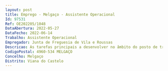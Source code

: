 ```yaml
--- 
layout: post
title: Emprego - Melgaço - Assistente Operacional
Id: 97531
Ref: OE202205/1048
DataAbertura: 2022-05-27
DataFecho: 2022-06-14
Trabalho: Assistente Operacional
Empregador: Junta de Freguesia de Vila e Roussas
Descricao: As tarefas principais a desenvolver no âmbito do posto de trabalho, e que estão descritas no mapa de pessoal e de recrutamento aprovado para o ano 2022 são as a seguir mencionadas    Funções de natureza executiva, de carácter manual ou mecânico, enquadradas em diretivas gerais bem definidas e com graus de complexidade variáveis, nomeadamente  cultiva flores, árvores ou outras plantas e semeia relvados em parques ou jardins públicos sendo o responsável por todas as operações inerentes ao normal desenvolvimento das culturas e à sua manutenção e conservação, tais como preparação prévia do terreno, limpeza, rega, tutoragem, aplicação dos tratamentos fitossanitários mais adequados e proteção contra eventuais condições atmosféricas adversas  procede à limpeza e conservação dos arruamentos e canteiros, tendo em vista a preparação prévia do terreno, cava ou abre covas, despedrega, substitui a terra fraca por terra arável e aplica estrume, adubos e ou corretivos quando necessário  no caso especifico dos arrelvamentos, espalha e enterra as sementes, nivela o terreno e posteriormente compacta e apara a relva  com vista ao tratamento ulterior das terras no sentido de assegurar o normal crescimento das plantas  o jardineiro sacha,monda, aduba, rega, (automática e manualmente) e quando necessário pode e aplica herbicidas ou pesticidas  quando existem viveiros de plantas, procede à cultura de sementes, bolbos, porta enxertos, arbustos, árvores e flores, ao ar livre ou em estufa, para propagação, preparando os viveiros, cravando os, adubando os e compondo os adequadamente  procede igualmente à sementeira, plantação, transplantação, enxertia, rega, proteção contra intempéries  e tratamentos fitossanitários, podendo eventualmente realizar ensaios para criar novas variedades de plantas  opera com os diversos instrumentos necessários à realização das tarefas inerentes à função de jardinagem, que podem ser manuais ( tesouras, podões, serrotes, pás, picaretas, enxadas e outros) ou mecânicos (máquinas de limpar e cortar relva, motores de rega, aspersores, moto serras, gadanheiras mecânicas, máquinas arejadoras e outras)  é responsável pela limpeza, afinação e lubrificação do equipamento mecânico  procede a pequenas reparações, providenciando em caso de avarias maiores o arranjo do material. Assegurar a limpeza e conservação das instalações  assegurar a limpeza do mobiliário e equipamentos. Colabora eventualmente nos trabalhos auxiliares de montagem de equipamentos e mobiliário  desmontagem e conservação de equipamentos  auxilia a execução de cargas e descargas e realiza tarefas de arrumação e distribuição  executa outras tarefas de apoio elementar podendo comportar esforço físico e conhecimentos práticos.Reveste e repara pavimentos  providência a drenagem e escoamento de águas procedendo à deteção de nascentes ou locais onde a água se possa vir a acumular, e assenta junto dos lancis a “fiada de água”. Encastra na almofada as pedras  executa canalizações  corta e rosca tubos de chumbo, plástico, ferro, fibrocimento e materiais afins  executa redes de distribuição de água e respetivos ramais de ligação, assentando tubagens e acessórios necessários  executa outros trabalhos similares ou complementares dos descritos  aparelha pedra em grosso  executa alvenaria de pedra, tijolo ou blocos de cimento, podendo também fazer o respetivo reboco  procede ao assentamento de manilhas, tubos e cantarias  executa muros e estruturas simples  levanta e reveste maciços de alvenaria, assenta manilhas, azulejos e ladrilhos e aplica camadas de argamassas de gesso em superfícies de edificações  assegura o ponto de escoamento das águas, tendo sempre para esse fim de limpar valetas, desobstruir aquedutos e compor bermas  remove o pavimento da lama e as imundices  conserva as obras limpas da terra , de vegetação ou de quaisquer outros corpos estranhos.
CodigoPostal: 4960-534 MELGAÇO
Concelho: Melgaço
Distrito: Viana do Castelo
--- 
```

